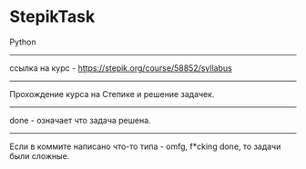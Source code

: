 # StepikTask
Python
___
ссылка на курс - https://stepik.org/course/58852/syllabus
___
Прохождение курса на Степике и решение задачек.
___
done - означает что задача решена.
___
Если в коммите написано что-то типа - omfg, f*cking done, то задачи были сложные.
